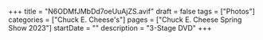 +++
title = "N6ODMfJMbDd7oeUuAjZS.avif"
draft = false
tags = ["Photos"]
categories = ["Chuck E. Cheese's"]
pages = ["Chuck E. Cheese Spring Show 2023"]
startDate = ""
description = "3-Stage DVD"
+++
